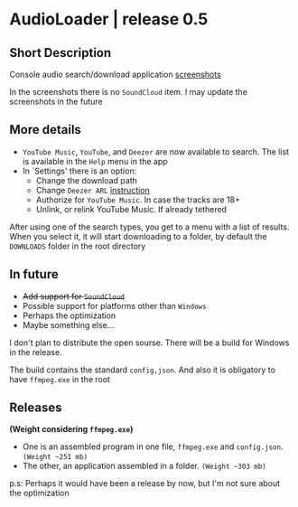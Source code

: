 # AudioLoader | release 0.5
## Short Description
Console audio search/download application
[screenshots](https://imgur.com/a/frMazQv)

In the screenshots there is no `SoundCloud` item. I may update the screenshots in the future

## More details
* `YouTube Music`, `YouTube`, and `Deezer` are now available to search. The list is available in the `Help` menu in the app
* In `Settings' there is an option:
  + Change the download path
  + Change `Deezer ARL` [instruction](https://www.dumpmedia.com/deezplus/deezer-arl.html)
  + Authorize for `YouTube Music`. In case the tracks are 18+ 
  + Unlink, or relink YouTube Music. If already tethered



After using one of the search types, you get to a menu with a list of results. When you select it, it will start downloading to a folder, by default the `DOWNLOADS` folder in the root directory

## In future
* ~~Add support for `SoundCloud`~~
* Possible support for platforms other than `Windows`
* Perhaps the optimization
* Maybe something else...

I don't plan to distribute the open sourse. There will be a build for Windows in the release.

The build contains the standard `config,json`. And also it is obligatory to have `ffmpeg.exe` in the root

## Releases
__(Weight considering `ffmpeg.exe`)__
* One is an assembled program in one file, `ffmpeg.exe` and `config.json`. `(Weight ~251 mb)`
* The other, an application assembled in a folder. `(Weight ~303 mb)`



p.s: Perhaps it would have been a release by now, but I'm not sure about the optimization
